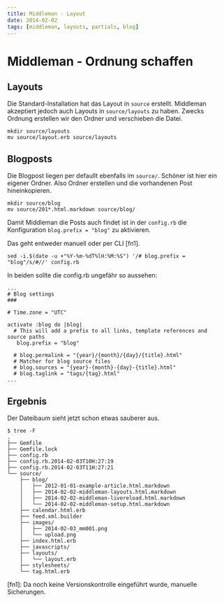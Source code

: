 ```yaml
---
title: Middleman - Layout
date: 2014-02-02
tags: [middleman, layouts, partials, blog]
---
```


# Middleman - Ordnung schaffen

## Layouts 

Die Standard-Installation hat das Layout in `source` erstellt. Middleman akzeptiert jedoch auch Layouts in `source/layouts` zu haben. Zwecks Ordnung erstellen wir den Ordner und verschieben die Datei. 

    mkdir source/layouts
    mv source/layout.erb source/layouts

## Blogposts

Die Blogpost liegen per defaullt ebenfalls im `source/`. Schöner ist hier ein eigener Ordner. Also Ordner erstellen und die vorhandenen Post hineinkopieren. 

    mkdir source/blog
    mv source/201*.html.markdown source/blog/

Damit Middleman die Posts auch findet ist in der `config.rb` die Konfiguration `blog.prefix = "blog"` zu aktivieren. 

Das geht entweder manuell oder per CLI [fn1]. 

    sed -i.$(date -u +"%Y-%m-%dT%lH:%M:%S") '/# blog.prefix = "blog"/s/#//' config.rb

In beiden sollte die config.rb ungefähr so aussehen:

    ...
    # Blog settings
    ###

    # Time.zone = "UTC"

    activate :blog do |blog|
      # This will add a prefix to all links, template references and source paths
       blog.prefix = "blog"

      # blog.permalink = "{year}/{month}/{day}/{title}.html"
      # Matcher for blog source files
      # blog.sources = "{year}-{month}-{day}-{title}.html"
      # blog.taglink = "tags/{tag}.html"
    ...

## Ergebnis 

Der Dateibaum sieht jetzt schon etwas sauberer aus. 

    $ tree -F
    .
    ├── Gemfile
    ├── Gemfile.lock
    ├── config.rb
    ├── config.rb.2014-02-03T10H:27:19
    ├── config.rb.2014-02-03T11H:27:21
    └── source/
        ├── blog/
        │   ├── 2012-01-01-example-article.html.markdown
        │   ├── 2014-02-02-middleman-layouts.html.markdown
        │   ├── 2014-02-02-middleman-livereload.html.markdown
        │   └── 2014-02-02-middleman-setup.html.markdown
        ├── calendar.html.erb
        ├── feed.xml.builder
        ├── images/
        │   ├── 2014-02-03_mm001.png
        │   └── upload.png
        ├── index.html.erb
        ├── javascripts/
        ├── layouts/
        │   └── layout.erb
        ├── stylesheets/
        └── tag.html.erb

[fn1]: Da noch keine Versionskontrolle eingeführt wurde, manuelle Sicherungen. 

